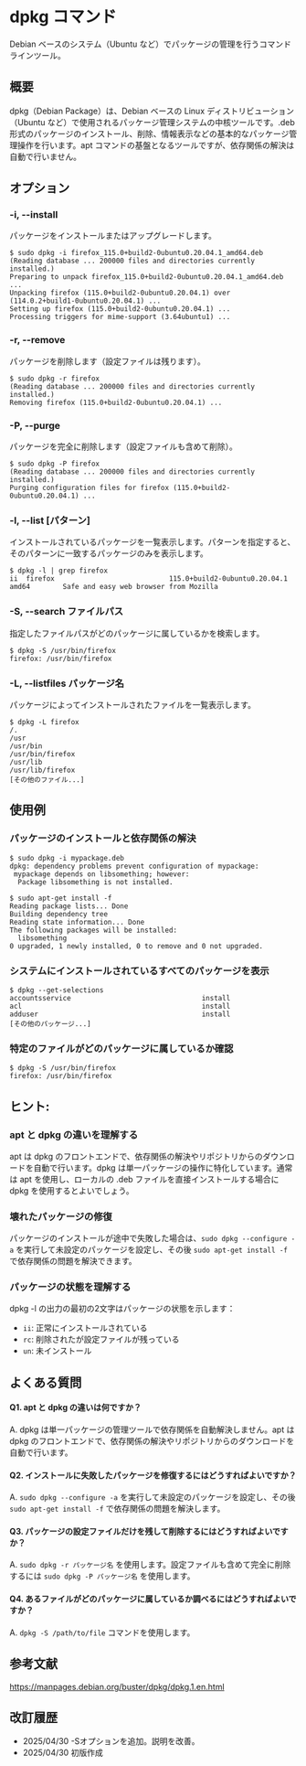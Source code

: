 # dpkg コマンド

Debian ベースのシステム（Ubuntu など）でパッケージの管理を行うコマンドラインツール。

## 概要

dpkg（Debian Package）は、Debian ベースの Linux ディストリビューション（Ubuntu など）で使用されるパッケージ管理システムの中核ツールです。.deb 形式のパッケージのインストール、削除、情報表示などの基本的なパッケージ管理操作を行います。apt コマンドの基盤となるツールですが、依存関係の解決は自動で行いません。

## オプション

### **-i, --install**

パッケージをインストールまたはアップグレードします。

```console
$ sudo dpkg -i firefox_115.0+build2-0ubuntu0.20.04.1_amd64.deb
(Reading database ... 200000 files and directories currently installed.)
Preparing to unpack firefox_115.0+build2-0ubuntu0.20.04.1_amd64.deb ...
Unpacking firefox (115.0+build2-0ubuntu0.20.04.1) over (114.0.2+build1-0ubuntu0.20.04.1) ...
Setting up firefox (115.0+build2-0ubuntu0.20.04.1) ...
Processing triggers for mime-support (3.64ubuntu1) ...
```

### **-r, --remove**

パッケージを削除します（設定ファイルは残ります）。

```console
$ sudo dpkg -r firefox
(Reading database ... 200000 files and directories currently installed.)
Removing firefox (115.0+build2-0ubuntu0.20.04.1) ...
```

### **-P, --purge**

パッケージを完全に削除します（設定ファイルも含めて削除）。

```console
$ sudo dpkg -P firefox
(Reading database ... 200000 files and directories currently installed.)
Purging configuration files for firefox (115.0+build2-0ubuntu0.20.04.1) ...
```

### **-l, --list [パターン]**

インストールされているパッケージを一覧表示します。パターンを指定すると、そのパターンに一致するパッケージのみを表示します。

```console
$ dpkg -l | grep firefox
ii  firefox                            115.0+build2-0ubuntu0.20.04.1        amd64        Safe and easy web browser from Mozilla
```

### **-S, --search ファイルパス**

指定したファイルパスがどのパッケージに属しているかを検索します。

```console
$ dpkg -S /usr/bin/firefox
firefox: /usr/bin/firefox
```

### **-L, --listfiles パッケージ名**

パッケージによってインストールされたファイルを一覧表示します。

```console
$ dpkg -L firefox
/.
/usr
/usr/bin
/usr/bin/firefox
/usr/lib
/usr/lib/firefox
[その他のファイル...]
```

## 使用例

### パッケージのインストールと依存関係の解決

```console
$ sudo dpkg -i mypackage.deb
dpkg: dependency problems prevent configuration of mypackage:
 mypackage depends on libsomething; however:
  Package libsomething is not installed.

$ sudo apt-get install -f
Reading package lists... Done
Building dependency tree
Reading state information... Done
The following packages will be installed:
  libsomething
0 upgraded, 1 newly installed, 0 to remove and 0 not upgraded.
```

### システムにインストールされているすべてのパッケージを表示

```console
$ dpkg --get-selections
accountsservice                                install
acl                                            install
adduser                                        install
[その他のパッケージ...]
```

### 特定のファイルがどのパッケージに属しているか確認

```console
$ dpkg -S /usr/bin/firefox
firefox: /usr/bin/firefox
```

## ヒント:

### apt と dpkg の違いを理解する

apt は dpkg のフロントエンドで、依存関係の解決やリポジトリからのダウンロードを自動で行います。dpkg は単一パッケージの操作に特化しています。通常は apt を使用し、ローカルの .deb ファイルを直接インストールする場合に dpkg を使用するとよいでしょう。

### 壊れたパッケージの修復

パッケージのインストールが途中で失敗した場合は、`sudo dpkg --configure -a` を実行して未設定のパッケージを設定し、その後 `sudo apt-get install -f` で依存関係の問題を解決できます。

### パッケージの状態を理解する

dpkg -l の出力の最初の2文字はパッケージの状態を示します：
- `ii`: 正常にインストールされている
- `rc`: 削除されたが設定ファイルが残っている
- `un`: 未インストール

## よくある質問

#### Q1. apt と dpkg の違いは何ですか？
A. dpkg は単一パッケージの管理ツールで依存関係を自動解決しません。apt は dpkg のフロントエンドで、依存関係の解決やリポジトリからのダウンロードを自動で行います。

#### Q2. インストールに失敗したパッケージを修復するにはどうすればよいですか？
A. `sudo dpkg --configure -a` を実行して未設定のパッケージを設定し、その後 `sudo apt-get install -f` で依存関係の問題を解決します。

#### Q3. パッケージの設定ファイルだけを残して削除するにはどうすればよいですか？
A. `sudo dpkg -r パッケージ名` を使用します。設定ファイルも含めて完全に削除するには `sudo dpkg -P パッケージ名` を使用します。

#### Q4. あるファイルがどのパッケージに属しているか調べるにはどうすればよいですか？
A. `dpkg -S /path/to/file` コマンドを使用します。

## 参考文献

https://manpages.debian.org/buster/dpkg/dpkg.1.en.html

## 改訂履歴

- 2025/04/30 -Sオプションを追加。説明を改善。
- 2025/04/30 初版作成